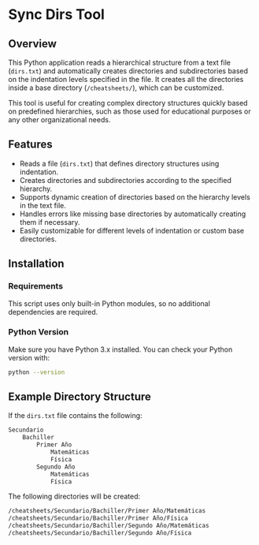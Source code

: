 # Sync Dirs Tool

## Overview

This Python application reads a hierarchical structure from a text file (`dirs.txt`) and automatically creates directories and subdirectories based on the indentation levels specified in the file. It creates all the directories inside a base directory (`/cheatsheets/`), which can be customized. 

This tool is useful for creating complex directory structures quickly based on predefined hierarchies, such as those used for educational purposes or any other organizational needs.

## Features
- Reads a file (`dirs.txt`) that defines directory structures using indentation.
- Creates directories and subdirectories according to the specified hierarchy.
- Supports dynamic creation of directories based on the hierarchy levels in the text file.
- Handles errors like missing base directories by automatically creating them if necessary.
- Easily customizable for different levels of indentation or custom base directories.

## Installation

### Requirements
This script uses only built-in Python modules, so no additional dependencies are required.

### Python Version
Make sure you have Python 3.x installed. You can check your Python version with:
```bash
python --version
```
## Example Directory Structure
If the `dirs.txt` file contains the following:
```css
Secundario
    Bachiller
        Primer Año
            Matemáticas
            Física
        Segundo Año
            Matemáticas
            Física
```
The following directories will be created:
```bash
/cheatsheets/Secundario/Bachiller/Primer Año/Matemáticas
/cheatsheets/Secundario/Bachiller/Primer Año/Física
/cheatsheets/Secundario/Bachiller/Segundo Año/Matemáticas
/cheatsheets/Secundario/Bachiller/Segundo Año/Física
```
